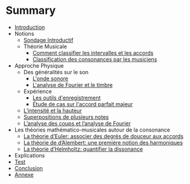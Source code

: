 # Summary

* [Introduction](README.md)
* Notions
   * [Sondage Introductif](chapitres/IA_sondage_introductif.md)
   * Théorie Musicale
       * [Comment classifier les intervalles et les accords](chapitres/IB1_comment_classifier_les_intervalles_et_les_accords.md)
       * [Classification des consonances par les musiciens](chapitres/IB2_classification_des_consonances_par_les_musiciens.md)
* Approche Physique
   * Des généralités sur le son
       * [L'onde sonore](chapitres/IIA1_londe_sonore.md)
       * [L'analyse de Fourier et le timbre](chapitres/IIA2_lanalyse_de_fourier_et_le_timbre.md)
   * Expérience
       * [Les outils d'enregistrement](chapitres/IIB1_les_outils_denregistrement.md)
       * [Étude de cas sur l'accord parfait majeur](chapitres/IIB2_etude_de_cas_sur_laccord_parfait_majeur.md)
   * [L’intensité et la hauteur](chapitres/IIC_lintensite_et_la_hauteur.md)
   * [Superpositions de plusieurs notes](chapitres/IID_superpositions_de_plusieurs_notes.md)
   * [L’analyse des coups et l’analyse de Fourier](chapitres/IIE_lanalyse_des_coups_et_lanalyse_de_fourier.md)
* Les théories mathématico-musicales autour de la consonance
   * [La théorie d’Euler: associer des degrés de douceur aux accords](chapitres/IIIA_la_theorie_deuler_associer_des_degres_de_douceur_a.md)
   * [La théorie de d’Alembert: une première notion des harmoniques](chapitres/IIIB_la_theorie_de_dalembert_une_premiere_notion_des_ha.md)
   * [La théorie d’Helmholtz: quantifier la dissonance](chapitres/IIIC_la_theorie_dhelmholtz_quantifier_la_dissonance.md)
* Explications
* [Test](chapitres/test.md)
* [Conclusion](chapitres/Conclusion.md)
* [Annexe](chapitres/Annexe.md)

